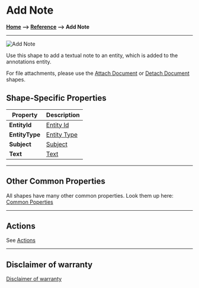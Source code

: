 # Add Note

**[Home](/) --> [Reference](/ref) --> Add Note**

---

![Add Note](media/AddNote.png)

Use this shape to add a textual note to an entity, which is added to the annotations entity.

For file attachments, please use the [Attach Document](AttachDocument.md) or [Detach Document](DetachDocument.md) shapes.

## Shape-Specific Properties

| Property | Description |
| -------- | ----------- |
| **EntityId**| [Entity Id](common/EntityId.md)|
| **EntityType** | [Entity Type](common/EntityType.md) |
| **Subject** | [Subject](common/Subject.md) |
| **Text** | [Text](common/Text.md) |

---

## Other Common Properties

All shapes have many other common properties. Look them up here: [Common Poperties](common/README.md)

---

## Actions

See [Actions](common/Actions.md)

---

## Disclaimer of warranty

[Disclaimer of warranty](../guides/common/DisclaimerOfWarranty.md)
